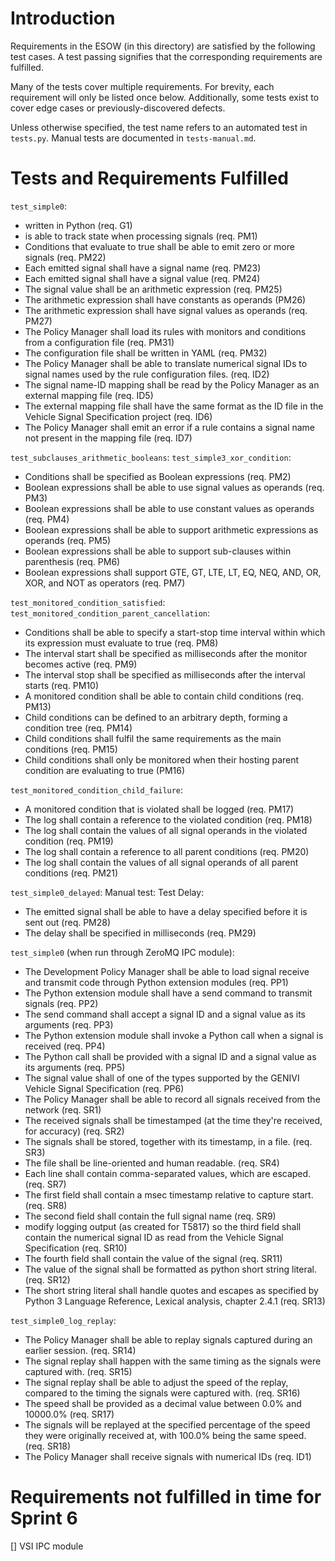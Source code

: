 Introduction
============
Requirements in the ESOW (in this directory) are satisfied by the following test cases. A test passing signifies that the corresponding requirements are fulfilled.

Many of the tests cover multiple requirements. For brevity, each requirement will only be listed once below. Additionally, some tests exist to cover edge cases or previously-discovered defects.

Unless otherwise specified, the test name refers to an automated test in `tests.py`. Manual tests are documented in `tests-manual.md`.

Tests and Requirements Fulfilled
================================
`test_simple0`:
* written in Python (req. G1)
* is able to track state when processing signals (req. PM1)
* Conditions that evaluate to true shall be able to emit zero or more
signals (req. PM22)
* Each emitted signal shall have a signal name (req. PM23)
* Each emitted signal shall have a signal value (req. PM24)
* The signal value shall be an arithmetic expression (req. PM25)
* The arithmetic expression shall have constants as operands (PM26)
* The arithmetic expression shall have signal values as operands
(req. PM27)
* The Policy Manager shall load its rules with monitors and
conditions from a configuration file (req. PM31)
* The configuration file shall be written in YAML (req. PM32)
* The Policy Manager shall be able to translate numerical signal IDs
to signal names used by the rule configuration files. (req. ID2)
* The signal name-ID mapping shall be read by the Policy Manager as an
external mapping file (req. ID5)
* The external mapping file shall have the same format as the ID file
in the Vehicle Signal Specification project (req. ID6)
* The Policy Manager shall emit an error if a rule contains a signal
name not present in the mapping file (req. ID7)

`test_subclauses_arithmetic_booleans`:
`test_simple3_xor_condition`:
* Conditions shall be specified as Boolean expressions (req. PM2)
* Boolean expressions shall be able to use signal values as operands
(req. PM3)
* Boolean expressions shall be able to use constant values as
operands (req. PM4)
* Boolean expressions shall be able to support arithmetic expressions
as operands (req. PM5)
* Boolean expressions shall be able to support sub-clauses within
parenthesis (req. PM6)
* Boolean expressions shall support GTE, GT, LTE, LT, EQ, NEQ, AND,
OR, XOR, and NOT as operators  (req. PM7)

`test_monitored_condition_satisfied`:
`test_monitored_condition_parent_cancellation`:
* Conditions shall be able to specify a start-stop time interval
within which its expression must evaluate to true (req. PM8)
* The interval start shall be specified as milliseconds after the
monitor becomes active (req. PM9)
* The interval stop shall be specified as milliseconds after the
interval starts (req. PM10)
* A monitored condition shall be able to contain child conditions
(req. PM13)
* Child conditions can be defined to an arbitrary depth, forming a
condition tree (req. PM14)
* Child conditions shall fulfil the same requirements as the main
conditions (req. PM15)
* Child conditions shall only be monitored when their hosting parent
condition are evaluating to true (PM16)

`test_monitored_condition_child_failure`:
* A monitored condition that is violated shall be logged (req. PM17)
* The log shall contain a reference to the violated condition (req.
PM18)
* The log shall contain the values of all signal operands in the
violated condition (req. PM19)
* The log shall contain a reference to all parent conditions (req.
PM20)
* The log shall contain the values of all signal operands of all
parent conditions (req. PM21)

`test_simple0_delayed`:
Manual test: Test Delay:
* The emitted signal shall be able to have a delay specified before
it is sent out (req. PM28)
* The delay shall be specified in milliseconds (req. PM29)

`test_simple0` (when run through ZeroMQ IPC module):
* The Development Policy Manager shall be able to load signal receive
and transmit code through Python extension modules (req. PP1)
* The Python extension module shall have a send command to transmit
signals (req. PP2)
* The send command shall accept a signal ID and a signal value as its
arguments (req. PP3)
* The Python extension module shall invoke a Python call when a
signal is received (req. PP4)
* The Python call shall be provided with a signal ID and a signal
value as its arguments (req. PP5)
* The signal value shall of one of the types supported by the GENIVI
Vehicle Signal Specification (req. PP6)
* The Policy Manager shall be able to record all signals received
from the network (req. SR1)
* The received signals shall be timestamped (at the time they're
received, for accuracy) (req. SR2)
* The signals shall be stored, together with its timestamp, in a
file. (req. SR3)
* The file shall be line-oriented and human readable. (req. SR4)
* Each line shall contain comma-separated values, which are escaped.
(req. SR7)
* The first field shall contain a msec timestamp relative to capture
start. (req. SR8)
* The second field shall contain the full signal name (req. SR9)
* modify logging output (as created for T5817) so the third field
shall contain the numerical signal ID as read from the Vehicle Signal
Specification (req. SR10)
* The fourth field shall contain the value of the signal (req. SR11)
* The value of the signal shall be formatted as python short string
literal. (req. SR12)
* The short string literal shall handle quotes and escapes as
specified by Python 3 Language Reference, Lexical analysis, chapter
2.4.1 (req. SR13)

`test_simple0_log_replay`:
* The Policy Manager shall be able to replay signals captured during
an earlier session. (req. SR14)
* The signal replay shall happen with the same timing as the signals
were captured with. (req. SR15)
* The signal replay shall be able to adjust the speed of the replay,
compared to the timing the signals were captured with. (req. SR16)
* The speed shall be provided as a decimal value between 0.0% and
10000.0% (req. SR17)
* The signals will be replayed at the specified percentage of the
speed they were originally received at, with 100.0% being the same
speed. (req. SR18)
* The Policy Manager shall receive signals with numerical IDs (req.
ID1)

Requirements not fulfilled in time for Sprint 6
===============================================
[] VSI IPC module
